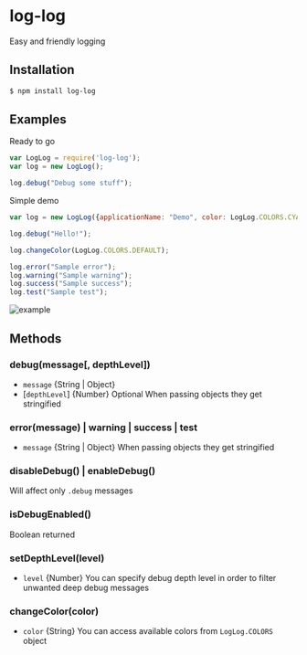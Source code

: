 # log-log
Easy and friendly logging

## Installation
```bash
$ npm install log-log
```

## Examples
Ready to go
```js
var LogLog = require('log-log');
var log = new LogLog();

log.debug("Debug some stuff");
```
Simple demo
```js
var log = new LogLog({applicationName: "Demo", color: LogLog.COLORS.CYAN});

log.debug("Hello!");

log.changeColor(LogLog.COLORS.DEFAULT);

log.error("Sample error");
log.warning("Sample warning");
log.success("Sample success");
log.test("Sample test");
```
![example](https://i.gyazo.com/a3cca4a6edba039d375aee36b58dcdc5.png)

## Methods
### debug(message[, depthLevel])
 * `message` {String | Object}
 * [`depthLevel`] {Number} Optional
When passing objects they get stringified

### error(message) | warning | success | test
 * `message` {String | Object}
When passing objects they get stringified

### disableDebug() | enableDebug()
Will affect only `.debug` messages

### isDebugEnabled()
Boolean returned

### setDepthLevel(level)
 * `level` {Number}
You can specify debug depth level in order to filter unwanted deep debug messages

### changeColor(color)
 * `color` {String}
You can access available colors from `LogLog.COLORS` object